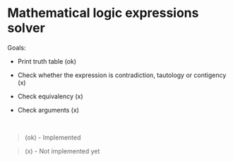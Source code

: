 
# Mathematical logic expressions solver

Goals:

- Print truth table (ok)

- Check whether the expression is contradiction, tautology or contigency (x)

- Check equivalency (x)

- Check arguments (x)

 
<br/>

> (ok) - Implemented

> (x) - Not implemented yet

